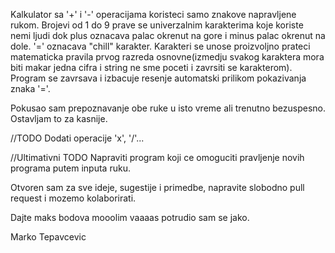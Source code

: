 
Kalkulator sa '+' i '-' operacijama koristeci samo znakove napravljene rukom. Brojevi od 1 do 9 prave se univerzalnim karakterima koje koriste nemi ljudi dok plus oznacava palac okrenut na gore i minus palac okrenut na dole. '=' oznacava "chill" karakter. Karakteri se unose proizvoljno prateci matematicka pravila prvog razreda osnovne(izmedju svakog karaktera mora biti makar jedna cifra i string ne sme poceti i zavrsiti se karakterom). Program se zavrsava i izbacuje resenje automatski prilikom pokazivanja znaka '='.

Pokusao sam prepoznavanje obe ruke u isto vreme ali trenutno bezuspesno. Ostavljam to za kasnije.

//TODO
Dodati operacije 'x', '/'... 

//Ultimativni TODO
Napraviti program koji ce omoguciti pravljenje novih programa putem inputa ruku.



Otvoren sam za sve ideje, sugestije i primedbe, napravite slobodno pull request i mozemo kolaborirati.

Dajte maks bodova mooolim vaaaas potrudio sam se jako.

Marko Tepavcevic
